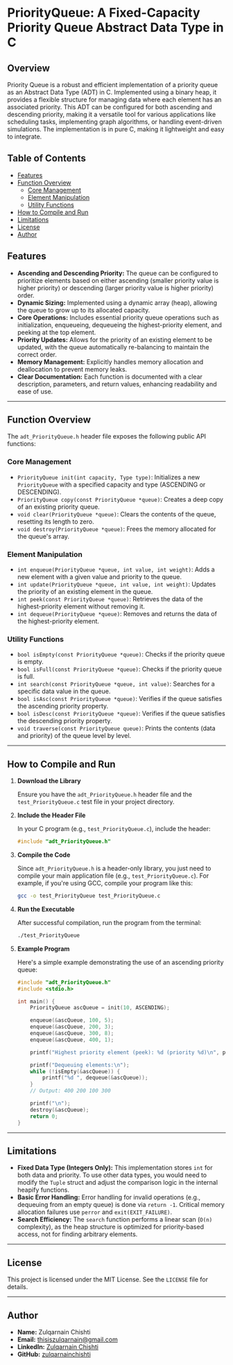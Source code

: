 # PriorityQueue: A Fixed-Capacity Priority Queue Abstract Data Type in C

## Overview

Priority Queue is a robust and efficient implementation of a priority queue as an Abstract Data Type (ADT) in C. Implemented using a binary heap, it provides a flexible structure for managing data where each element has an associated priority. This ADT can be configured for both ascending and descending priority, making it a versatile tool for various applications like scheduling tasks, implementing graph algorithms, or handling event-driven simulations. The implementation is in pure C, making it lightweight and easy to integrate.

## Table of Contents

- [Features](#features)
- [Function Overview](#function-overview)
  - [Core Management](#core-management)
  - [Element Manipulation](#element-manipulation)
  - [Utility Functions](#utility-functions)
- [How to Compile and Run](#how-to-compile-and-run)
- [Limitations](#limitations)
- [License](#license)
- [Author](#author)

## Features

- **Ascending and Descending Priority:** The queue can be configured to prioritize elements based on either ascending (smaller priority value is higher priority) or descending (larger priority value is higher priority) order.
- **Dynamic Sizing:** Implemented using a dynamic array (heap), allowing the queue to grow up to its allocated capacity.
- **Core Operations:** Includes essential priority queue operations such as initialization, enqueueing, dequeueing the highest-priority element, and peeking at the top element.
- **Priority Updates:** Allows for the priority of an existing element to be updated, with the queue automatically re-balancing to maintain the correct order.
- **Memory Management:** Explicitly handles memory allocation and deallocation to prevent memory leaks.
- **Clear Documentation:** Each function is documented with a clear description, parameters, and return values, enhancing readability and ease of use.

---

## Function Overview

The `adt_PriorityQueue.h` header file exposes the following public API functions:

### Core Management

- `PriorityQueue init(int capacity, Type type)`: Initializes a new `PriorityQueue` with a specified capacity and type (ASCENDING or DESCENDING).
- `PriorityQueue copy(const PriorityQueue *queue)`: Creates a deep copy of an existing priority queue.
- `void clear(PriorityQueue *queue)`: Clears the contents of the queue, resetting its length to zero.
- `void destroy(PriorityQueue *queue)`: Frees the memory allocated for the queue's array.

### Element Manipulation

- `int enqueue(PriorityQueue *queue, int value, int weight)`: Adds a new element with a given value and priority to the queue.
- `int update(PriorityQueue *queue, int value, int weight)`: Updates the priority of an existing element in the queue.
- `int peek(const PriorityQueue *queue)`: Retrieves the data of the highest-priority element without removing it.
- `int dequeue(PriorityQueue *queue)`: Removes and returns the data of the highest-priority element.

### Utility Functions

- `bool isEmpty(const PriorityQueue *queue)`: Checks if the priority queue is empty.
- `bool isFull(const PriorityQueue *queue)`: Checks if the priority queue is full.
- `int search(const PriorityQueue *queue, int value)`: Searches for a specific data value in the queue.
- `bool isAsc(const PriorityQueue *queue)`: Verifies if the queue satisfies the ascending priority property.
- `bool isDesc(const PriorityQueue *queue)`: Verifies if the queue satisfies the descending priority property.
- `void traverse(const PriorityQueue queue)`: Prints the contents (data and priority) of the queue level by level.

---

## How to Compile and Run

1.  **Download the Library**

    Ensure you have the `adt_PriorityQueue.h` header file and the `test_PriorityQueue.c` test file in your project directory.

2.  **Include the Header File**

    In your C program (e.g., `test_PriorityQueue.c`), include the header:

    ```c
    #include "adt_PriorityQueue.h"
    ```

3.  **Compile the Code**

    Since `adt_PriorityQueue.h` is a header-only library, you just need to compile your main application file (e.g., `test_PriorityQueue.c`). For example, if you're using GCC, compile your program like this:

    ```bash
    gcc -o test_PriorityQueue test_PriorityQueue.c
    ```

4.  **Run the Executable**

    After successful compilation, run the program from the terminal:

    ```bash
    ./test_PriorityQueue
    ```

5.  **Example Program**

    Here's a simple example demonstrating the use of an ascending priority queue:

    ```c
    #include "adt_PriorityQueue.h"
    #include <stdio.h>

    int main() {
        PriorityQueue ascQueue = init(10, ASCENDING);

        enqueue(&ascQueue, 100, 5);
        enqueue(&ascQueue, 200, 3);
        enqueue(&ascQueue, 300, 8);
        enqueue(&ascQueue, 400, 1);

        printf("Highest priority element (peek): %d (priority %d)\n", peek(&ascQueue), 1); // Should be 400

        printf("Dequeuing elements:\n");
        while (!isEmpty(&ascQueue)) {
            printf("%d ", dequeue(&ascQueue));
        }
        // Output: 400 200 100 300

        printf("\n");
        destroy(&ascQueue);
        return 0;
    }
    ```

---

## Limitations

- **Fixed Data Type (Integers Only):** This implementation stores `int` for both data and priority. To use other data types, you would need to modify the `Tuple` struct and adjust the comparison logic in the internal heapify functions.
- **Basic Error Handling:** Error handling for invalid operations (e.g., dequeuing from an empty queue) is done via `return -1`. Critical memory allocation failures use `perror` and `exit(EXIT_FAILURE)`.
- **Search Efficiency:** The `search` function performs a linear scan (`O(n)` complexity), as the heap structure is optimized for priority-based access, not for finding arbitrary elements.

---

## License

This project is licensed under the MIT License. See the `LICENSE` file for details.

---

## Author

- **Name:** Zulqarnain Chishti
- **Email:** thisiszulqarnain@gmail.com
- **LinkedIn:** [Zulqarnain Chishti](https://www.linkedin.com/in/zulqarnain-chishti-6731732a1/)
- **GitHub:** [zulqarnainchishti](https://www.google.com/search?q=https://github.com/zulqarnainchishti)
